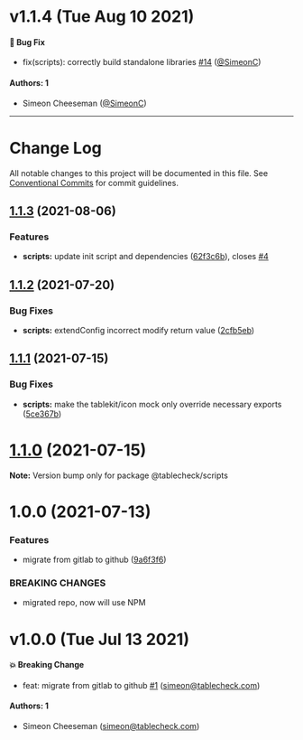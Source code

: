 # v1.1.4 (Tue Aug 10 2021)

#### 🐛 Bug Fix

- fix(scripts): correctly build standalone libraries [#14](https://github.com/tablecheck/tablecheck-react-system/pull/14) ([@SimeonC](https://github.com/SimeonC))

#### Authors: 1

- Simeon Cheeseman ([@SimeonC](https://github.com/SimeonC))

---

# Change Log

All notable changes to this project will be documented in this file.
See [Conventional Commits](https://conventionalcommits.org) for commit guidelines.

## [1.1.3](https://github.com/tablecheck/tablecheck-react-system/compare/@tablecheck/scripts@1.1.2...@tablecheck/scripts@1.1.3) (2021-08-06)


### Features

* **scripts:** update init script and dependencies ([62f3c6b](https://github.com/tablecheck/tablecheck-react-system/commit/62f3c6b087b3a7f58e7894ff106dba73ef0ae499)), closes [#4](https://github.com/tablecheck/tablecheck-react-system/issues/4)





## [1.1.2](https://github.com/tablecheck/tablecheck-react-system/compare/@tablecheck/scripts@1.1.1...@tablecheck/scripts@1.1.2) (2021-07-20)


### Bug Fixes

* **scripts:** extendConfig incorrect modify return value ([2cfb5eb](https://github.com/tablecheck/tablecheck-react-system/commit/2cfb5eba447111332c7ded77348aa7aae2086ce0))





## [1.1.1](https://github.com/tablecheck/tablecheck-react-system/compare/@tablecheck/scripts@1.1.0...@tablecheck/scripts@1.1.1) (2021-07-15)


### Bug Fixes

* **scripts:** make the tablekit/icon mock only override necessary exports ([5ce367b](https://github.com/tablecheck/tablecheck-react-system/commit/5ce367b8da8f6b0f1cfe074398c103756ce4c4b7))





# [1.1.0](https://github.com/tablecheck/tablecheck-react-system/compare/@tablecheck/scripts@1.0.0...@tablecheck/scripts@1.1.0) (2021-07-15)

**Note:** Version bump only for package @tablecheck/scripts





# 1.0.0 (2021-07-13)


### Features

* migrate from gitlab to github ([9a6f3f6](https://github.com/tablecheck/tablecheck-react-system/commit/9a6f3f6cd0c1b6f6eb1bce216aa0d3e66dede442))


### BREAKING CHANGES

* migrated repo, now will use NPM





# v1.0.0 (Tue Jul 13 2021)

#### 💥 Breaking Change

- feat: migrate from gitlab to github [#1](https://github.com/tablecheck/tablecheck-react-system/pull/1) (simeon@tablecheck.com)

#### Authors: 1

- Simeon Cheeseman (simeon@tablecheck.com)
